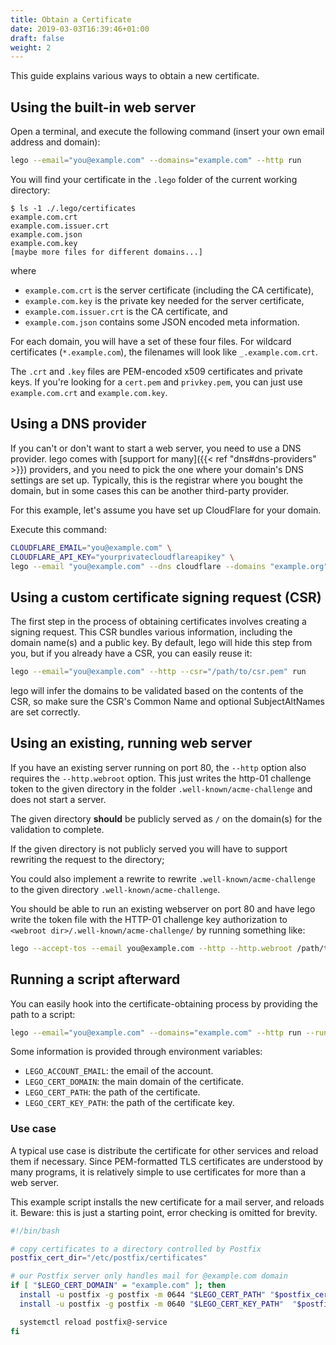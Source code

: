```yaml
---
title: Obtain a Certificate
date: 2019-03-03T16:39:46+01:00
draft: false
weight: 2
---
```


This guide explains various ways to obtain a new certificate.

<!--more-->

## Using the built-in web server

Open a terminal, and execute the following command (insert your own email address and domain):

```bash
lego --email="you@example.com" --domains="example.com" --http run
```

You will find your certificate in the `.lego` folder of the current working directory:

```console
$ ls -1 ./.lego/certificates
example.com.crt
example.com.issuer.crt
example.com.json
example.com.key
[maybe more files for different domains...]
```

where

- `example.com.crt` is the server certificate (including the CA certificate),
- `example.com.key` is the private key needed for the server certificate,
- `example.com.issuer.crt` is the CA certificate, and
- `example.com.json` contains some JSON encoded meta information.

For each domain, you will have a set of these four files.
For wildcard certificates (`*.example.com`), the filenames will look like `_.example.com.crt`.

The `.crt` and `.key` files are PEM-encoded x509 certificates and private keys.
If you're looking for a `cert.pem` and `privkey.pem`, you can just use `example.com.crt` and `example.com.key`.


## Using a DNS provider

If you can't or don't want to start a web server, you need to use a DNS provider.
lego comes with [support for many]({{< ref "dns#dns-providers" >}}) providers,
and you need to pick the one where your domain's DNS settings are set up.
Typically, this is the registrar where you bought the domain, but in some cases this can be another third-party provider.

For this example, let's assume you have set up CloudFlare for your domain.

Execute this command:

```bash
CLOUDFLARE_EMAIL="you@example.com" \
CLOUDFLARE_API_KEY="yourprivatecloudflareapikey" \
lego --email "you@example.com" --dns cloudflare --domains "example.org" run
```


## Using a custom certificate signing request (CSR)

The first step in the process of obtaining certificates involves creating a signing request.
This CSR bundles various information, including the domain name(s) and a public key.
By default, lego will hide this step from you, but if you already have a CSR, you can easily reuse it:

```bash
lego --email="you@example.com" --http --csr="/path/to/csr.pem" run
```

lego will infer the domains to be validated based on the contents of the CSR, so make sure the CSR's Common Name and optional SubjectAltNames are set correctly.


## Using an existing, running web server

If you have an existing server running on port 80, the `--http` option also requires the `--http.webroot` option.
This just writes the http-01 challenge token to the given directory in the folder `.well-known/acme-challenge` and does not start a server.

The given directory **should** be publicly served as `/` on the domain(s) for the validation to complete.

If the given directory is not publicly served you will have to support rewriting the request to the directory;

You could also implement a rewrite to rewrite `.well-known/acme-challenge` to the given directory `.well-known/acme-challenge`.

You should be able to run an existing webserver on port 80 and have lego write the token file with the HTTP-01 challenge key authorization to `<webroot dir>/.well-known/acme-challenge/` by running something like:

```bash
lego --accept-tos --email you@example.com --http --http.webroot /path/to/webroot --domains example.com run
```

## Running a script afterward

You can easily hook into the certificate-obtaining process by providing the path to a script:

```bash
lego --email="you@example.com" --domains="example.com" --http run --run-hook="./myscript.sh"
```

Some information is provided through environment variables:

- `LEGO_ACCOUNT_EMAIL`: the email of the account.
- `LEGO_CERT_DOMAIN`: the main domain of the certificate.
- `LEGO_CERT_PATH`: the path of the certificate.
- `LEGO_CERT_KEY_PATH`: the path of the certificate key.

### Use case

A typical use case is distribute the certificate for other services and reload them if necessary.
Since PEM-formatted TLS certificates are understood by many programs, it is relatively simple to use certificates for more than a web server.

This example script installs the new certificate for a mail server, and reloads it.
Beware: this is just a starting point, error checking is omitted for brevity.

```bash
#!/bin/bash

# copy certificates to a directory controlled by Postfix
postfix_cert_dir="/etc/postfix/certificates"

# our Postfix server only handles mail for @example.com domain
if [ "$LEGO_CERT_DOMAIN" = "example.com" ]; then
  install -u postfix -g postfix -m 0644 "$LEGO_CERT_PATH" "$postfix_cert_dir"
  install -u postfix -g postfix -m 0640 "$LEGO_CERT_KEY_PATH"  "$postfix_cert_dir"

  systemctl reload postfix@-service
fi
```
